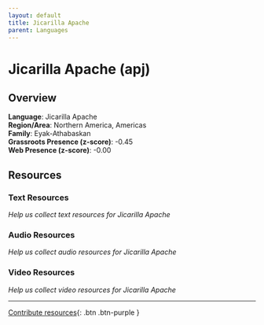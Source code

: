 ```yaml
---
layout: default
title: Jicarilla Apache
parent: Languages
---
```


# Jicarilla Apache (apj)

## Overview

**Language**: Jicarilla Apache  
**Region/Area**: Northern America, Americas  
**Family**: Eyak-Athabaskan  
**Grassroots Presence (z-score)**: -0.45  
**Web Presence (z-score)**: -0.00  

## Resources

### Text Resources
*Help us collect text resources for Jicarilla Apache*

### Audio Resources
*Help us collect audio resources for Jicarilla Apache*

### Video Resources
*Help us collect video resources for Jicarilla Apache*

---

[Contribute resources](https://forms.office.com/e/1SfLJx3u1r){: .btn .btn-purple }
